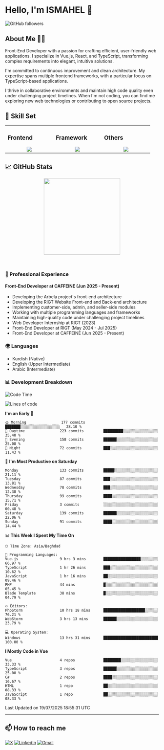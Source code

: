 # Hello, I'm ISMAHEL 👋 
![GitHub followers](https://img.shields.io/github/followers/ismahelZero) 

## About Me 👨‍💻
Front-End Developer with a passion for crafting efficient, user-friendly web applications. I specialize in Vue.js, React, and TypeScript, transforming complex requirements into elegant, intuitive solutions.

I'm committed to continuous improvement and clean architecture. My expertise spans multiple frontend frameworks, with a particular focus on TypeScript-based applications.

I thrive in collaborative environments and maintain high code quality even under challenging project timelines. When I'm not coding, you can find me exploring new web technologies or contributing to open source projects.

## 💼 Skill Set

<table><tr><td valign="top" width="25%">

### Frontend  
<a href="https://github.com/ismahelZero">
<div align="center">  
       <img src="https://skillicons.dev/icons?i=html,css,bootstrap,tailwind,js,ts&perline=4" /> 
</div>
</a>
 </td><td valign="top" width="25%">
        
### Framework
<a href="https://github.com/ismahelZero">
<div align="center">
       <img src="https://skillicons.dev/icons?i=vuejs,nuxtjs,react&perline=4" /> 
</div>
</a>

</td><td valign="top" width="25%">
  
### Others
<a href="https://github.com/ismahelZero">
<div align="center">
       <img src="https://skillicons.dev/icons?i=git,github,npm,figma,vscode,webstorm,discord,vscodeqt&perline=4" /> 
</div>
</a>
</td>
</tr></table>


## 📈 GitHub Stats
<!-- Activity Graph -->
<p align="center">
  <a href="https://github.com/ismahelZero">
    <img height=250 src="https://github-readme-activity-graph.vercel.app/graph?username=ismahelZero&bg_color=282c34&color=FDFD96&line=FDFD96&point=FFFFFF&area_color=79FE96&border_radius=24.5&title_color=FDFD96&border_radius=20px"/>
  </a> 
</p>

<br>

### 💼 Professional Experience
#### Front-End Developer at CAFFEINE (Jun 2025 - Present)
- Developing the Arbela project's front-end architecture
- Developing the RIGT Website Front-end and Back-end architecture
- Implementing customer-side, admin, and seller-side modules
- Working with multiple programming languages and frameworks
- Maintaining high-quality code under challenging project timelines
- Web Developer Internship at RIGT (2023)
- Front-End Developer at RIGT (May 2024 - Jul 2025)
- Front-End Developer at CAFFEINE (Jun 2025 - Present)

### 🌍 Languages
- Kurdish (Native)
- English (Upper Intermediate)
- Arabic (Intermediate)

### 📊 Development Breakdown
<!--START_SECTION:waka-->
![Code Time](http://img.shields.io/badge/Code%20Time-1%2C228%20hrs%2056%20mins-blue)

![Lines of code](https://img.shields.io/badge/From%20Hello%20World%20I%27ve%20Written-5.2%20million%20lines%20of%20code-blue)

**I'm an Early 🐤** 

```text
🌞 Morning                177 commits         ███████░░░░░░░░░░░░░░░░░░   28.10 % 
🌆 Daytime                223 commits         █████████░░░░░░░░░░░░░░░░   35.40 % 
🌃 Evening                158 commits         ██████░░░░░░░░░░░░░░░░░░░   25.08 % 
🌙 Night                  72 commits          ███░░░░░░░░░░░░░░░░░░░░░░   11.43 % 
```
📅 **I'm Most Productive on Saturday** 

```text
Monday                   133 commits         █████░░░░░░░░░░░░░░░░░░░░   21.11 % 
Tuesday                  87 commits          ███░░░░░░░░░░░░░░░░░░░░░░   13.81 % 
Wednesday                78 commits          ███░░░░░░░░░░░░░░░░░░░░░░   12.38 % 
Thursday                 99 commits          ████░░░░░░░░░░░░░░░░░░░░░   15.71 % 
Friday                   3 commits           ░░░░░░░░░░░░░░░░░░░░░░░░░   00.48 % 
Saturday                 139 commits         ██████░░░░░░░░░░░░░░░░░░░   22.06 % 
Sunday                   91 commits          ████░░░░░░░░░░░░░░░░░░░░░   14.44 % 
```


📊 **This Week I Spent My Time On** 

```text
🕑︎ Time Zone: Asia/Baghdad

💬 Programming Languages: 
Vue.js                   9 hrs 3 mins        █████████████████░░░░░░░░   66.97 % 
TypeScript               1 hr 26 mins        ███░░░░░░░░░░░░░░░░░░░░░░   10.62 % 
JavaScript               1 hr 16 mins        ██░░░░░░░░░░░░░░░░░░░░░░░   09.46 % 
PHP                      44 mins             █░░░░░░░░░░░░░░░░░░░░░░░░   05.45 % 
Blade Template           38 mins             █░░░░░░░░░░░░░░░░░░░░░░░░   04.79 % 

🔥 Editors: 
PhpStorm                 10 hrs 18 mins      ███████████████████░░░░░░   76.21 % 
WebStorm                 3 hrs 13 mins       ██████░░░░░░░░░░░░░░░░░░░   23.79 % 

💻 Operating System: 
Windows                  13 hrs 31 mins      █████████████████████████   100.00 % 
```

**I Mostly Code in Vue** 

```text
Vue                      4 repos             ████████░░░░░░░░░░░░░░░░░   33.33 % 
TypeScript               3 repos             ██████░░░░░░░░░░░░░░░░░░░   25.00 % 
C#                       2 repos             ████░░░░░░░░░░░░░░░░░░░░░   16.67 % 
HTML                     1 repo              ██░░░░░░░░░░░░░░░░░░░░░░░   08.33 % 
JavaScript               1 repo              ██░░░░░░░░░░░░░░░░░░░░░░░   08.33 % 
```




 Last Updated on 19/07/2025 18:55:31 UTC
<!--END_SECTION:waka-->

---
## 📫 How to reach me
[![X](https://img.shields.io/badge/X-informational?style=for-the-badge&logo=X&logoColor=white)](https://www.twitter.com/ismahel_zero/)
[![LinkedIn](https://img.shields.io/badge/LinkedIn-0077B5?style=for-the-badge&logo=linkedin&logoColor=white)](https://linkedin.com/in/ismahel-zero-1053b4228)
[![Gmail](https://img.shields.io/badge/Gmail-informational?style=for-the-badge&color=EA4335&logo=gmail&logoColor=white)](mailto:ismahel.zero94@gmail.com?subject=Hey!)
